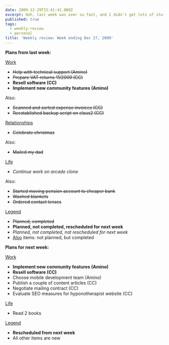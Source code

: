 ```yaml
---
date: 2009-12-29T15:41:41.000Z
excerpt: Ooh, last week was over so fast, and I didn't get lots of stuff done before Sunday/Monday due to the holidays - but it was nice spending time with my family and I had some good talks with them.
published: true
tags:
  - weekly-review
  - personal
title: 'Weekly review: Week ending Dec 27, 2009'
---
```

<a id="last-week"></a>**Plans from last week:**

<u>Work</u>

*   <del>Help with technical support (Amino)</del>
*   <del>Prepare VAT returns 11/2009 (CC)</del>
*   **Resell software (CC)**
*   **Implement new community features (Amino)**

Also:

*   <del>Scanned and sorted expense invoices (CC)</del>
*   <del>Reestablished backup script on claus2 (CC)</del>

<u>Relationships</u>

*   <del>Celebrate christmas</del>

Also:

*   <del>Mailed my dad</del>

<u>Life</u>

*   _Continue work on arcade clone_

Also:

*   <del>Started moving pension account to cheaper bank</del>
*   <del>Washed blankets</del>
*   <del>Ordered contact lenses</del>

<u>Legend</u>

*   <del>Planned, completed</del>
*   **Planned, not completed, rescheduled for next week**
*   _Planned, not completed, not rescheduled for next week_
*   <u>Also</u> items: not planned, but completed

**Plans for next week:**

<u>Work</u>

*   **Implement new community features (Amino)**
*   **Resell software (CC)**
*   Choose mobile development team (Amino)
*   Publish a couple of content articles (CC)
*   Negotiate mailing contract (CC)
*   Evaluate SEO measures for hyponotherapist website (CC)

<u>Life</u>

*   Read 2 books

<u>Legend</u>

*   **Rescheduled from next week**
*   All other items are new
